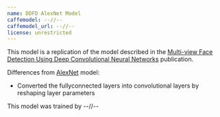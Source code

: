 ```yaml
---
name: DDFD AlexNet Model
caffemodel: --//--
caffemodel_url: --//--
license: unrestricted
---
```


This model is a replication of the model described in the [Multi-view Face Detection Using Deep Convolutional
Neural Networks](http://arxiv.org/pdf/1502.02766v3.pdf) publication.

Differences from [AlexNet](https://github.com/DolotovEvgeniy/face-detection-model/tree/master/bvlc_alexnet) model:
- Converted the fullyconnected
layers into convolutional layers by reshaping layer
parameters

This model was trained by --//--


